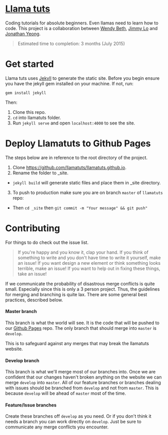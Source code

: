 # [Llama tuts](http://llamatuts.github.io/)

Coding tutorials for absolute beginners. Even llamas need to learn how 
to code. This project is a collaboration between [Wendy Beth](https://twitter.com/wendybeth010), 
[Jimmy Lo](https://twitter.com/jimmylocoding) and [Jonathan Yeong](https://twitter.com/JonoYeong). 

> Estimated time to completion: 3 months (July 2015)

# Get started

Llama tuts uses [Jekyll](http://jekyllrb.com/) to generate the static site. Before you begin ensure
you have the jekyll gem installed on your machine. If not, run:

`gem install jekyll`

Then: 

1. Clone this repo.
2. `cd` into llamatuts folder.
3. Run `jekyll serve` and open `localhost:4000` to see the site.

# Deploy Llamatuts to Github Pages 
The steps below are in reference to the root directory of the project.

1. Clone https://github.com/llamatuts/llamatuts.github.io.
2. Rename the folder to _site.
  - `jekyll build` will generate static files and place them in _site directory.
3. To push to production make sure you are on branch `master` of `llamatuts` repo:
  - Then `cd _site` then `git commit -m "Your message" && git push"`

# Contributing
For things to do check out the issue list.

> If you're happy and you know it, clap your hand.
> If you think of something to write and you don't have time to write it yourself, make an issue!
> If you want design a new element or think something looks terrible, make an issue!
> If you want to help out in fixing these things, take an issue!

If we communicate the probability of disastrous merge conflicts is quite small. Especially
since this is only a 3 person project. Thus, the guidelines for merging and branching is quite
lax. There are some general best practices, described below.

#### Master branch
This branch is what the world will see. It is the code that will be pushed to our [Github Pages](https://github.com/llamatuts/llamatuts.github.io)
repo. The only branch that should merge into `master` is `develop`.

This is to safeguard against any merges that may break the llamatuts website.

#### Develop branch
This branch is what we'll merge most of our branches into. Once we are confident that our changes
haven't broken anything on the website we can merge `develop` into `master`. All of our feature branches
or branches dealing with issues should be branched from `develop` and not from `master`. This is because
`develop` will be ahead of `master` most of the time.

#### Feature/Issue branches
Create these branches off `develop` as you need. Or if you don't think it needs a branch you can work directly
on `develop`. Just be sure to communicate any merge conflicts you encounter.
